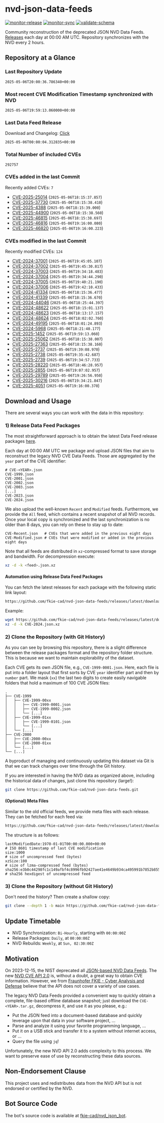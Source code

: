 # nvd-json-data-feeds

[![monitor-release](https://github.com/fkie-cad/nvd-json-data-feeds/actions/workflows/monitor_release.yml/badge.svg)](https://github.com/fkie-cad/nvd-json-data-feeds/actions/workflows/monitor_release.yml)
[![monitor-sync](https://github.com/fkie-cad/nvd-json-data-feeds/actions/workflows/monitor_sync.yml/badge.svg)](https://github.com/fkie-cad/nvd-json-data-feeds/actions/workflows/monitor_sync.yml)
[![validate-schema](https://github.com/fkie-cad/nvd-json-data-feeds/actions/workflows/validate_schema.yml/badge.svg)](https://github.com/fkie-cad/nvd-json-data-feeds/actions/workflows/validate_schema.yml)

Community reconstruction of the deprecated JSON NVD Data Feeds.
[Releases](https://github.com/fkie-cad/nvd-json-data-feeds/releases/latest) each day at 00:00 AM UTC.
Repository synchronizes with the NVD every 2 hours.

## Repository at a Glance

### Last Repository Update

```plain
2025-05-06T20:00:36.786340+00:00
```

### Most recent CVE Modification Timestamp synchronized with NVD

```plain
2025-05-06T19:59:13.060000+00:00
```

### Last Data Feed Release

Download and Changelog: [Click](https://github.com/fkie-cad/nvd-json-data-feeds/releases/latest)

```plain
2025-05-06T00:00:04.312835+00:00
```

### Total Number of included CVEs

```plain
292757
```

### CVEs added in the last Commit

Recently added CVEs: `7`

- [CVE-2025-25014](CVE-2025/CVE-2025-250xx/CVE-2025-25014.json) (`2025-05-06T18:15:37.857`)
- [CVE-2025-37730](CVE-2025/CVE-2025-377xx/CVE-2025-37730.json) (`2025-05-06T18:15:38.410`)
- [CVE-2025-4388](CVE-2025/CVE-2025-43xx/CVE-2025-4388.json) (`2025-05-06T18:15:39.000`)
- [CVE-2025-44900](CVE-2025/CVE-2025-449xx/CVE-2025-44900.json) (`2025-05-06T18:15:38.560`)
- [CVE-2025-46815](CVE-2025/CVE-2025-468xx/CVE-2025-46815.json) (`2025-05-06T18:15:38.697`)
- [CVE-2025-46816](CVE-2025/CVE-2025-468xx/CVE-2025-46816.json) (`2025-05-06T19:16:00.080`)
- [CVE-2025-46820](CVE-2025/CVE-2025-468xx/CVE-2025-46820.json) (`2025-05-06T19:16:00.223`)


### CVEs modified in the last Commit

Recently modified CVEs: `124`

- [CVE-2024-37001](CVE-2024/CVE-2024-370xx/CVE-2024-37001.json) (`2025-05-06T19:45:05.107`)
- [CVE-2024-37002](CVE-2024/CVE-2024-370xx/CVE-2024-37002.json) (`2025-05-06T19:45:30.817`)
- [CVE-2024-37003](CVE-2024/CVE-2024-370xx/CVE-2024-37003.json) (`2025-05-06T19:34:18.483`)
- [CVE-2024-37004](CVE-2024/CVE-2024-370xx/CVE-2024-37004.json) (`2025-05-06T19:34:44.290`)
- [CVE-2024-37005](CVE-2024/CVE-2024-370xx/CVE-2024-37005.json) (`2025-05-06T19:40:21.190`)
- [CVE-2024-37006](CVE-2024/CVE-2024-370xx/CVE-2024-37006.json) (`2025-05-06T19:42:10.433`)
- [CVE-2024-41334](CVE-2024/CVE-2024-413xx/CVE-2024-41334.json) (`2025-05-06T18:15:36.477`)
- [CVE-2024-41339](CVE-2024/CVE-2024-413xx/CVE-2024-41339.json) (`2025-05-06T18:15:36.670`)
- [CVE-2024-44046](CVE-2024/CVE-2024-440xx/CVE-2024-44046.json) (`2025-05-06T18:25:44.397`)
- [CVE-2024-48622](CVE-2024/CVE-2024-486xx/CVE-2024-48622.json) (`2025-05-06T18:15:01.137`)
- [CVE-2024-48623](CVE-2024/CVE-2024-486xx/CVE-2024-48623.json) (`2025-05-06T18:13:17.157`)
- [CVE-2024-48624](CVE-2024/CVE-2024-486xx/CVE-2024-48624.json) (`2025-05-06T18:02:02.760`)
- [CVE-2024-49195](CVE-2024/CVE-2024-491xx/CVE-2024-49195.json) (`2025-05-06T18:01:24.893`)
- [CVE-2024-5968](CVE-2024/CVE-2024-59xx/CVE-2024-5968.json) (`2025-05-06T18:21:40.177`)
- [CVE-2025-1452](CVE-2025/CVE-2025-14xx/CVE-2025-1452.json) (`2025-05-06T19:59:13.060`)
- [CVE-2025-25062](CVE-2025/CVE-2025-250xx/CVE-2025-25062.json) (`2025-05-06T18:15:38.007`)
- [CVE-2025-27363](CVE-2025/CVE-2025-273xx/CVE-2025-27363.json) (`2025-05-06T18:15:38.160`)
- [CVE-2025-2737](CVE-2025/CVE-2025-27xx/CVE-2025-2737.json) (`2025-05-06T19:39:08.970`)
- [CVE-2025-2738](CVE-2025/CVE-2025-27xx/CVE-2025-2738.json) (`2025-05-06T19:35:42.687`)
- [CVE-2025-2739](CVE-2025/CVE-2025-27xx/CVE-2025-2739.json) (`2025-05-06T19:34:57.733`)
- [CVE-2025-28220](CVE-2025/CVE-2025-282xx/CVE-2025-28220.json) (`2025-05-06T18:46:28.957`)
- [CVE-2025-2855](CVE-2025/CVE-2025-28xx/CVE-2025-2855.json) (`2025-05-06T19:07:02.957`)
- [CVE-2025-29789](CVE-2025/CVE-2025-297xx/CVE-2025-29789.json) (`2025-05-06T19:26:56.950`)
- [CVE-2025-30216](CVE-2025/CVE-2025-302xx/CVE-2025-30216.json) (`2025-05-06T19:34:21.847`)
- [CVE-2025-4051](CVE-2025/CVE-2025-40xx/CVE-2025-4051.json) (`2025-05-06T19:16:00.370`)


## Download and Usage

There are several ways you can work with the data in this repository:

### 1) Release Data Feed Packages

The most straightforward approach is to obtain the latest Data Feed release packages [here](https://github.com/fkie-cad/nvd-json-data-feeds/releases/latest).

Each day at 00:00 AM UTC we package and upload JSON files that aim to reconstruct the legacy NVD CVE Data Feeds.
Those are aggregated by the `year` part of the CVE identifier:

```
# CVE-<YEAR>.json
CVE-1999.json
CVE-2001.json
CVE-2002.json
CVE-2003.json
[...]
CVE-2023.json
CVE-2024.json
```

We also upload the well-known `Recent` and `Modified` feeds.
Furthermore, we provide the `All` feed, which contains a recent snapshot of all NVD records.
Once your local copy is synchronized and the last synchronization is no older than 8 days, you can rely on these to stay up to date:

```plain
CVE-Recent.json   # CVEs that were added in the previous eight days
CVE-Modified.json # CVEs that were modified or added in the previous eight days
```

Note that all feeds are distributed in `xz`-compressed format to save storage and bandwidth.
For decompression execute:

```sh
xz -d -k <feed>.json.xz
```

#### Automation using Release Data Feed Packages

You can fetch the latest releases for each package with the following static link layout:

```sh
https://github.com/fkie-cad/nvd-json-data-feeds/releases/latest/download/CVE-<YEAR>.json.xz
```

Example:

```sh
wget https://github.com/fkie-cad/nvd-json-data-feeds/releases/latest/download/CVE-2024.json.xz
xz -d -k CVE-2024.json.xz
```

### 2) Clone the Repository (with Git History)

As you can see by browsing this repository, there is a slight difference between the release packages format and the repository folder structure.
This is because we want to maintain explorability of the dataset.

Each CVE gets its own JSON file, e.g., `CVE-1999-0001.json`.
Here, each file is put into a folder layout that first sorts by CVE `year` identifier part and then by `number` part.
We mask (`xx`) the last two digits to create easily navigable folders that hold a maximum of 100 CVE JSON files:

```plain
.
├── CVE-1999
│   ├── CVE-1999-00xx
│   │   ├── CVE-1999-0001.json
│   │   ├── CVE-1999-0002.json
│   │   └── [...]
│   ├── CVE-1999-01xx
│   │   ├── CVE-1999-0101.json
│   │   └── [...]
│   └── [...]
├── CVE-2000
│   ├── CVE-2000-00xx
│   ├── CVE-2000-01xx
│   └── [...]
└── [...]
```

A byproduct of managing and continuously updating this dataset via Git is that we can track changes over time through the Git history.

If you are interested in having the NVD data as organized above, including the historical data of changes, just clone this repository (large!):

```sh
git clone https://github.com/fkie-cad/nvd-json-data-feeds.git
```

#### (Optional) Meta Files

Similar to the old official feeds, we provide meta files with each release. They can be fetched for each feed via:

```sh
https://github.com/fkie-cad/nvd-json-data-feeds/releases/latest/download/CVE-<YEAR>.meta
```

The structure is as follows:

```plain
lastModifiedDate:1970-01-01T00:00:00.000+00:00                          # ISO 8601 timestamp of last CVE modification
size:1000                                                               # size of uncompressed feed (bytes)
xzSize:100                                                              # size of lzma-compressed feed (bytes)
sha256:e3b0c44298fc1c149afbf4c8996fb92427ae41e4649b934ca495991b7852b855 # sha256 hexdigest of uncompressed feed
```

### 3) Clone the Repository (without Git History)

Don't need the history? Then create a shallow copy:

```sh
git clone --depth 1 -b main https://github.com/fkie-cad/nvd-json-data-feeds.git
```


## Update Timetable

* NVD Synchronization: `Bi-Hourly`, starting with `00:00:00Z`
* Release Packages: `Daily`, at `00:00:00Z`
* NVD Rebuilds: `Weekly`, at `Sun, 02:30:00Z`


## Motivation

On 2023-12-15, the NIST deprecated all [JSON-based NVD Data Feeds](https://nvd.nist.gov/vuln/data-feeds#divRetirementBanner-1).
The new [NVD CVE API 2.0](https://nvd.nist.gov/developers/vulnerabilities) is, without a doubt, a great way to obtain CVE information.
However, we from [Fraunhofer FKIE - Cyber Analysis and Defense](https://www.fkie.fraunhofer.de/en/departments/cad.html) believe that the API does not cover a variety of use cases.

The legacy NVD Data Feeds provided a convenient way to quickly obtain a complete, file-based offline database snapshot; just download the `CVE-<YEAR>.tar.gz`, decompress it, and use it as you please, e.g.:

- Put the JSON feed into a document-based database and quickly leverage upon that data in your software project, ...
- Parse and analyze it using your favorite programming language, ...
- Put it on a USB stick and transfer it to a system without internet access, or ...
- Query the file using `jq`!

Unfortunately, the new NVD API 2.0 adds complexity to this process.
We want to preserve ease of use by reconstructing these data sources.

## Non-Endorsement Clause

This project uses and redistributes data from the NVD API but is not endorsed or certified by the NVD.

## Bot Source Code

The bot's source code is available at [fkie-cad/nvd\_json\_bot](https://github.com/fkie-cad/nvd_json_bot).